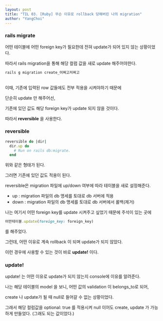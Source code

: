 ```yaml
---
layout: post
title: "TIL 03. [Ruby] 무슨 이유로 rollback 당해버린 나의 migration"
author: "YangChoi"
---
```


### rails migrate

어떤 테이블에 어떤 foreign key가 필요한데 전혀 update가 되어 있지 않는 상황이었다. 

따라서 rails migration을 통해 해당 컬럼 값을 새로 update 해주어야한다. 


```ruby
rails g migration create_어쩌고저쩌고
```
<br>
이때, 기존에 입력된 row 값들에도 전부 적용을 시켜야하기 때문에 

단순히 update 만 해주어선,

기존에 있던 값도 해당 foreign key가 update 되지 않을 것이다. 

따라서 <strong>reversible</strong> 을 사용한다. 


### reversible 

```ruby
reversible do |dir|
  dir.up do
    # Run on rails db:migrate.
  end
```

위와 같은 형태가 된다. 

그러면 기존에 있던 값도 적용이 된다. 

reversible은 migration 파일에 up/down 여부에 따라 테이블을 새로 설정해준다. 

- up : migration 파일의 db 명세를 토대로 db 서버에 적용
- down : migration 파일의 db 명세를 토대로 db 서버에서 롤백(제거)

나는 여기서 어떤 foreign key를 update 시켜주고 싶었기 때문에 주석이 있는 곳에 


```ruby
어떤테이블.update(foreign_key: foreign_key)
```

를 해주었다. 

그런데, 어떤 이유로 계속 rollback 이 되며 update가 되지 않았다.


이런 경우에 사용할 수 있는 것이 바로 <strong>update!</strong> 이다.


### update!

update! 는 어떤 이유로 update가 되지 않는지 console에 이유를 알려준다. 

나는 해당 테이블의 model 을 보니, 어떤 값의 validation 이 belongs_to로 되어,

create 나 update가 될 때 null로 들어갈 수 없는 상황이었다. 

그래서 해당 컬럼값을 optional: true 를 적용시켜 null 이어도 create, update 가 가능하게 만들었다. (그래도 되는 값이었다.)


